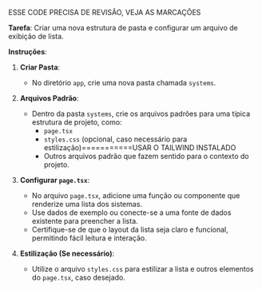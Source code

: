 ESSE CODE PRECISA DE REVISÃO, VEJA AS MARCAÇÕES




**Tarefa**: Criar uma nova estrutura de pasta e configurar um arquivo de exibição de lista.

**Instruções**:

1. **Criar Pasta**:
   - No diretório `app`, crie uma nova pasta chamada `systems`.

2. **Arquivos Padrão**:
   - Dentro da pasta `systems`, crie os arquivos padrões para uma típica estrutura de projeto, como:
     - `page.tsx`
     - `styles.css` (opcional, caso necessário para estilização)===========USAR O TAILWIND INSTALADO
     - Outros arquivos padrão que fazem sentido para o contexto do projeto.

3. **Configurar `page.tsx`**:
   - No arquivo `page.tsx`, adicione uma função ou componente que renderize uma lista dos sistemas.
   - Use dados de exemplo ou conecte-se a uma fonte de dados existente para preencher a lista.
   - Certifique-se de que o layout da lista seja claro e funcional, permitindo fácil leitura e interação.


4. **Estilização (Se necessário)**:
   - Utilize o arquivo `styles.css` para estilizar a lista e outros elementos do `page.tsx`, caso desejado.
